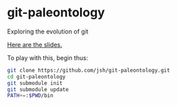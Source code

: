# git-paleontology
Exploring the evolution of git

[Here are the slides.](https://goo.gl/alB0k4)

To play with this, begin thus:
```bash
git clone https://github.com/jsh/git-paleontology.git
cd git-paleontology
git submodule init
git submodule update
PATH+=:$PWD/bin
```
